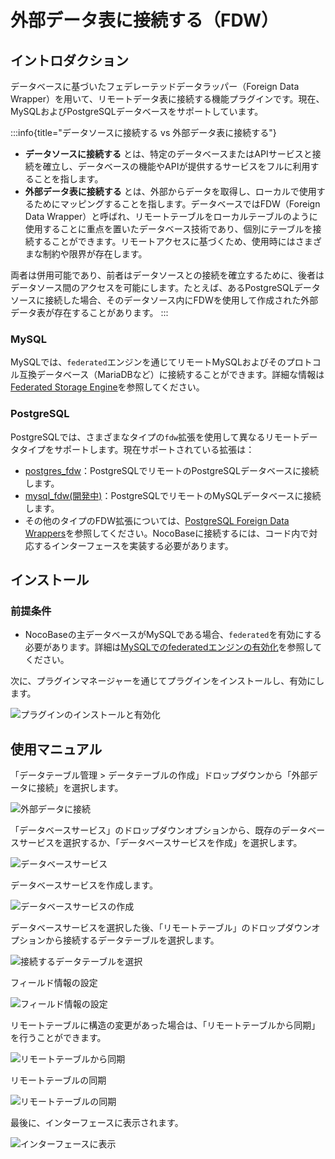 # 外部データ表に接続する（FDW）

<PluginInfo name="collection-fdw"></PluginInfo>

## イントロダクション

データベースに基づいたフェデレーテッドデータラッパー（Foreign Data Wrapper）を用いて、リモートデータ表に接続する機能プラグインです。現在、MySQLおよびPostgreSQLデータベースをサポートしています。

:::info{title="データソースに接続する vs 外部データ表に接続する"}
- **データソースに接続する** とは、特定のデータベースまたはAPIサービスと接続を確立し、データベースの機能やAPIが提供するサービスをフルに利用することを指します。
- **外部データ表に接続する** とは、外部からデータを取得し、ローカルで使用するためにマッピングすることを指します。データベースではFDW（Foreign Data Wrapper）と呼ばれ、リモートテーブルをローカルテーブルのように使用することに重点を置いたデータベース技術であり、個別にテーブルを接続することができます。リモートアクセスに基づくため、使用時にはさまざまな制約や限界が存在します。

両者は併用可能であり、前者はデータソースとの接続を確立するために、後者はデータソース間のアクセスを可能にします。たとえば、あるPostgreSQLデータソースに接続した場合、そのデータソース内にFDWを使用して作成された外部データ表が存在することがあります。
:::

### MySQL

MySQLでは、`federated`エンジンを通じてリモートMySQLおよびそのプロトコル互換データベース（MariaDBなど）に接続することができます。詳細な情報は [Federated Storage Engine](https://dev.mysql.com/doc/refman/8.0/en/federated-storage-engine.html)を参照してください。

### PostgreSQL

PostgreSQLでは、さまざまなタイプの`fdw`拡張を使用して異なるリモートデータタイプをサポートします。現在サポートされている拡張は：

- [postgres_fdw](https://www.postgresql.org/docs/current/postgres-fdw.html)：PostgreSQLでリモートのPostgreSQLデータベースに接続します。
- [mysql_fdw(開発中)](https://github.com/EnterpriseDB/mysql_fdw)：PostgreSQLでリモートのMySQLデータベースに接続します。
- その他のタイプのFDW拡張については、[PostgreSQL Foreign Data Wrappers](https://wiki.postgresql.org/wiki/Foreign_data_wrappers)を参照してください。NocoBaseに接続するには、コード内で対応するインターフェースを実装する必要があります。

## インストール

### 前提条件

- NocoBaseの主データベースがMySQLである場合、`federated`を有効にする必要があります。詳細は[MySQLでのfederatedエンジンの有効化](./enable-federated.md)を参照してください。

次に、プラグインマネージャーを通じてプラグインをインストールし、有効にします。

![プラグインのインストールと有効化](https://static-docs.nocobase.com/f84276c5712851fb3ff33af3f1ff0f59.png)

## 使用マニュアル

「データテーブル管理 > データテーブルの作成」ドロップダウンから「外部データに接続」を選択します。

![外部データに接続](https://static-docs.nocobase.com/029d946a6d067d1c35a39755219d623c.png)

「データベースサービス」のドロップダウンオプションから、既存のデータベースサービスを選択するか、「データベースサービスを作成」を選択します。

![データベースサービス](https://static-docs.nocobase.com/766271708a911950a5599d60d6be4a4d.png)

データベースサービスを作成します。

![データベースサービスの作成](https://static-docs.nocobase.com/1e357216e04cc4f200bd6212827281c8.png)

データベースサービスを選択した後、「リモートテーブル」のドロップダウンオプションから接続するデータテーブルを選択します。

![接続するデータテーブルを選択](https://static-docs.nocobase.com/e91fd6152b52b4fc01b3808053cc8dc4.png)

フィールド情報の設定

![フィールド情報の設定](https://static-docs.nocobase.com/e618fecc5fe327f6a495e61405e5f040.png)

リモートテーブルに構造の変更があった場合は、「リモートテーブルから同期」を行うことができます。

![リモートテーブルから同期](https://static-docs.nocobase.com/3751a9a39f933889fb3fcc4d85a6f4ad.png)

リモートテーブルの同期

![リモートテーブルの同期](https://static-docs.nocobase.com/13f18200e31ea223fdd8dadaff1e9d28.png)

最後に、インターフェースに表示されます。

![インターフェースに表示](https://static-docs.nocobase.com/368fca27a99277d9360ca81350949357.png)


